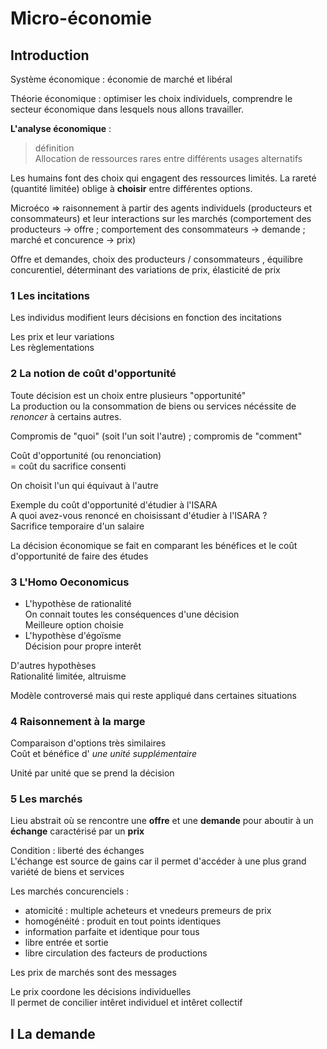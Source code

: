 # Micro-économie  

## Introduction 

Système économique : économie de marché et libéral  

Théorie économique : optimiser les choix individuels, comprendre le secteur économique dans lesquels nous allons travailler.  

**L'analyse économique** :  

>définition  
Allocation de ressources rares entre différents usages alternatifs  

Les humains font des choix qui engagent des ressources limités. La rareté (quantité limitée) oblige à **choisir** entre différentes options.  

Microéco => raisonnement à partir des agents individuels (producteurs et consommateurs) et leur interactions sur les marchés (comportement des producteurs -> offre ; comportement des consommateurs -> demande ; marché et concurence -> prix)  

Offre et demandes, choix des producteurs / consommateurs , équilibre concurentiel, déterminant des variations de prix, élasticité de prix  

### 1 Les incitations  

Les individus modifient leurs décisions en fonction des incitations  

Les prix et leur variations  
Les règlementations  

### 2 La notion de coût d'opportunité  

Toute décision est un choix entre plusieurs "opportunité"  
La production ou la consommation de biens ou services nécéssite de *renoncer* à certains autres.  

Compromis de "quoi" (soit l'un soit l'autre) ; compromis de "comment"  

Coût d'opportunité (ou renonciation)  
= coût du sacrifice consenti  

On choisit l'un qui équivaut à l'autre  

Exemple du coût d'opportunité d'étudier à l'ISARA  
A quoi avez-vous renoncé en choisissant d'étudier à l'ISARA ?  
Sacrifice temporaire d'un salaire  

La décision économique se fait en comparant les bénéfices et le coût d'opportunité de faire des études  

### 3 L'Homo Oeconomicus  

- L'hypothèse de rationalité  
On connait toutes les conséquences d'une décision  
Meilleure option choisie  
- L'hypothèse d'égoïsme  
Décision pour propre interêt  

D'autres hypothèses  
Rationalité limitée, altruisme  

Modèle controversé mais qui reste appliqué dans certaines situations  

### 4 Raisonnement à la marge  

Comparaison d'options très similaires  
Coût et bénéfice d' *une unité supplémentaire*  

Unité par unité que se prend la décision  

### 5 Les marchés

Lieu abstrait où se rencontre une **offre** et une **demande** pour aboutir à un **échange** caractérisé par un **prix**   

Condition : liberté des échanges  
L'échange est source de gains car il permet d'accéder à une plus grand variété de biens et services  

Les marchés concurenciels :  
- atomicité : multiple acheteurs et vnedeurs premeurs de prix  
- homogénéité : produit en tout points identiques  
- information parfaite et identique pour tous  
- libre entrée et sortie  
- libre circulation des facteurs de productions  

Les prix de marchés sont des messages  

Le prix coordone les décisions individuelles  
Il permet de concilier intêret individuel et intêret collectif  


## I La demande  

